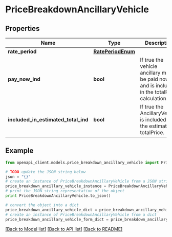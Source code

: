 # PriceBreakdownAncillaryVehicle


## Properties
Name | Type | Description | Notes
------------ | ------------- | ------------- | -------------
**rate_period** | [**RatePeriodEnum**](RatePeriodEnum.md) |  | [optional] 
**pay_now_ind** | **bool** | If true the vehicle ancillary must be paid now and is included in the totalPrice calculation | [optional] 
**included_in_estimated_total_ind** | **bool** | If true the AncillaryVehicle is included in the estimated totalPrice. | [optional] 

## Example

```python
from openapi_client.models.price_breakdown_ancillary_vehicle import PriceBreakdownAncillaryVehicle

# TODO update the JSON string below
json = "{}"
# create an instance of PriceBreakdownAncillaryVehicle from a JSON string
price_breakdown_ancillary_vehicle_instance = PriceBreakdownAncillaryVehicle.from_json(json)
# print the JSON string representation of the object
print PriceBreakdownAncillaryVehicle.to_json()

# convert the object into a dict
price_breakdown_ancillary_vehicle_dict = price_breakdown_ancillary_vehicle_instance.to_dict()
# create an instance of PriceBreakdownAncillaryVehicle from a dict
price_breakdown_ancillary_vehicle_form_dict = price_breakdown_ancillary_vehicle.from_dict(price_breakdown_ancillary_vehicle_dict)
```
[[Back to Model list]](../README.md#documentation-for-models) [[Back to API list]](../README.md#documentation-for-api-endpoints) [[Back to README]](../README.md)


